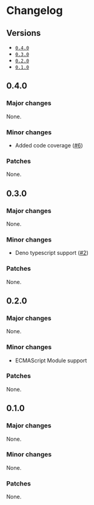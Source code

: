 # Changelog

## Versions

- [`0.4.0`](#040)
- [`0.3.0`](#030)
- [`0.2.0`](#020)
- [`0.1.0`](#010)

## 0.4.0

### Major changes

None.

### Minor changes

-  Added code coverage ([#6](https://github.com/aminnairi/javascript-jsonvalidator/pull/6))

### Patches

None.

## 0.3.0

### Major changes

None.

### Minor changes

- Deno typescript support ([#2](https://github.com/aminnairi/javascript-jsonvalidator/pull/2))

### Patches

None.

## 0.2.0

### Major changes

None.

### Minor changes

- ECMAScript Module support

### Patches

None.

## 0.1.0

### Major changes

None.

### Minor changes

None.

### Patches

None.
